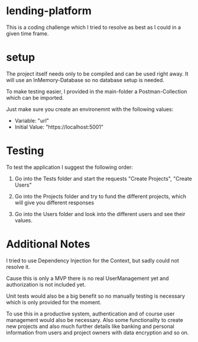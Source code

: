 # lending-platform
This is a coding challenge which I tried to resolve as best as I could in a given time frame.


# setup

The project itself needs only to be compiled and can be used right away. It will use an InMemory-Database so no database setup is needed.

To make testing easier, I provided in the main-folder a Postman-Collection which can be imported.

Just make sure you create an environemnt with the following values:

- Variable: "url"
- Initial Value: "https://localhost:5001"

# Testing

To test the application I suggest the following order: 

1. Go into the Tests folder and start the requests "Create Projects", "Create Users"

2. Go into the Projects folder and try to fund the different projects, which will give you different responses

3. Go into the Users folder and look into the different users and see their values.


# Additional Notes

I tried to use Dependency Injection for the Context, but sadly could not resolve it.

Cause this is only a MVP there is no real UserManagement yet and authorization is not included yet. 

Unit tests would also be a big benefit so no manually testing is necessary which is only provided for the moment.

To use this in a productive system, authentication and of course user management would also be necessary. Also some functionality to create new projects and also much further details like banking and personal information from users and project owners with data encryption and so on. 
